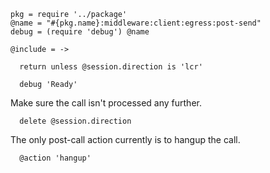     pkg = require '../package'
    @name = "#{pkg.name}:middleware:client:egress:post-send"
    debug = (require 'debug') @name

    @include = ->

      return unless @session.direction is 'lcr'

      debug 'Ready'

Make sure the call isn't processed any further.

      delete @session.direction

The only post-call action currently is to hangup the call.

      @action 'hangup'
